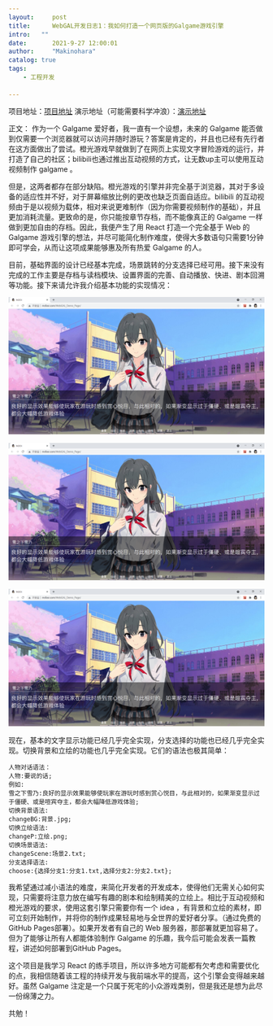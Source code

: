 ```yaml
---
layout:     post
title:      WebGAL开发日志1：我如何打造一个网页版的Galgame游戏引擎
intro:   ""
date:       2021-9-27 12:00:01
author:     "Makinohara"
catalog: true
tags:
    - 工程开发
    
---
```


项目地址：[项目地址](https://github.com/MakinoharaShoko/WebGAL)
演示地址（可能需要科学冲浪）：[演示地址](http://msfasr.com/WebGAL_Demo_Page/)

正文：
作为一个 Galgame 爱好者，我一直有一个设想，未来的 Galgame 能否做到仅需要一个浏览器就可以访问并随时游玩？答案是肯定的，并且也已经有先行者在这方面做出了尝试。橙光游戏早就做到了在网页上实现文字冒险游戏的运行，并打造了自己的社区；bilibili也通过推出互动视频的方式，让无数up主可以使用互动视频制作 galgame 。

但是，这两者都存在部分缺陷。橙光游戏的引擎并非完全基于浏览器，其对于多设备的适应性并不好，对于屏幕缩放比例的更改也缺乏页面自适应。bilibili 的互动视频由于是以视频为载体，相对来说更难制作（因为你需要视频制作的基础），并且更加消耗流量。更致命的是，你只能按章节存档，而不能像真正的 Galgame 一样做到更加自由的存档。因此，我便产生了用 React 打造一个完全基于 Web 的 Galgame 游戏引擎的想法，并尽可能简化制作难度，使得大多数语句只需要1分钟即可学会，从而让这项成果能够惠及所有热爱 Galgame 的人。

目前，基础界面的设计已经基本完成，场景跳转的分支选择已经可用。接下来没有完成的工作主要是存档与读档模块、设置界面的完善、自动播放、快进、剧本回溯等功能。接下来请允许我介绍基本功能的实现情况：

![img](/img/WebGAL_0.png)

![img](/img/WebGAL_0.png)

![img](/img/WebGAL_0.png)

现在，基本的文字显示功能已经几乎完全实现，分支选择的功能也已经几乎完全实现。切换背景和立绘的功能也几乎完全实现。它们的语法也极其简单：

```text
人物对话语法：
人物:要说的话;
例如:
雪之下雪乃:良好的显示效果能够使玩家在游玩时感到赏心悦目，与此相对的，如果渐变显示过于僵硬、或是喧宾夺主，都会大幅降低游戏体验;
切换背景语法:
changeBG:背景.jpg;
切换立绘语法:
changeP:立绘.png;
切换场景语法:
changeScene:场景2.txt;
分支选择语法:
choose:{选择分支1:分支1.txt,选择分支2:分支2.txt};
```

我希望通过减小语法的难度，来简化开发者的开发成本，使得他们无需关心如何实现，只需要将注意力放在编写有趣的剧本和绘制精美的立绘上。相比于互动视频和橙光游戏的要求，使用这套引擎只需要你有一个 idea ，有背景和立绘的素材，即可立刻开始制作，并将你的制作成果轻易地与全世界的爱好者分享。（通过免费的GitHub Pages部署）。如果开发者有自己的 Web 服务器，那部署就更加容易了。但为了能够让所有人都能体验制作 Galgame 的乐趣，我今后可能会发表一篇教程，讲述如何部署到GitHub Pages。

这个项目是我学习 React 的练手项目，所以许多地方可能都有欠考虑和需要优化的点，我相信随着该工程的持续开发与我前端水平的提高，这个引擎会变得越来越好。虽然 Galgame 注定是一个只属于死宅的小众游戏类别，但是我还是想为此尽一份绵薄之力。

共勉！

